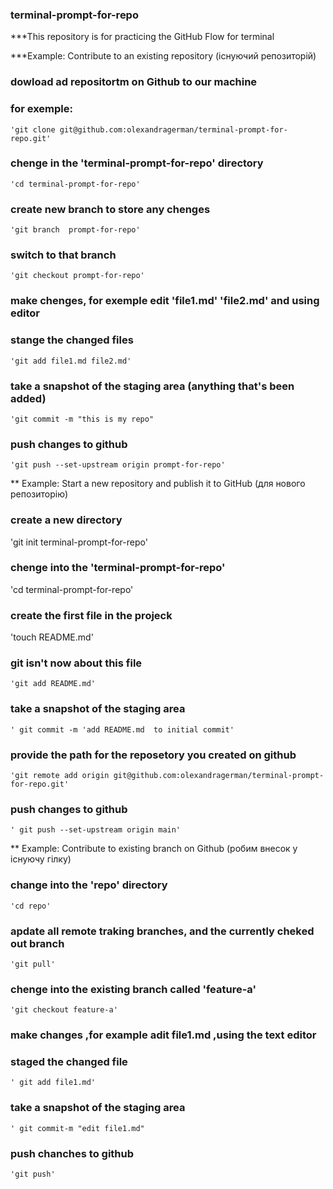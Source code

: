 ### terminal-prompt-for-repo
***This repository is for practicing the GitHub Flow for terminal

***Example: Contribute to an existing repository (існуючий репозиторій)
### dowload ad repositortm on Github  to our machine
### for exemple:
    'git clone git@github.com:olexandragerman/terminal-prompt-for-repo.git'
### chenge in the 'terminal-prompt-for-repo' directory
    'cd terminal-prompt-for-repo'
### create new branch to store any chenges
    'git branch  prompt-for-repo'
### switch to that branch 
    'git checkout prompt-for-repo'
### make chenges, for exemple  edit 'file1.md'  'file2.md' and using editor
### stange the changed files
    'git add file1.md file2.md'
### take a snapshot of the staging area (anything that's been added)
    'git commit -m "this is my repo"
### push changes to github
    'git push --set-upstream origin prompt-for-repo'


** Example: Start a new repository and publish it to GitHub (для нового репозиторію)
### create a new directory
   'git init terminal-prompt-for-repo'
### chenge into the 'terminal-prompt-for-repo'
   'cd terminal-prompt-for-repo'
### create the first file in the projeck
   'touch README.md'
### git isn't now about this file
    'git add README.md'
### take a snapshot of the staging area 
    ' git commit -m 'add README.md  to initial commit'
### provide the  path for the reposetory you created on github
    'git remote add origin git@github.com:olexandragerman/terminal-prompt-for-repo.git'
### push changes to github 
    ' git push --set-upstream origin main'

** Example: Contribute to existing branch on Github (робим внесок у існуючу гілку)
###  change into the 'repo' directory
    'cd repo'
### apdate all remote traking branches, and the currently cheked out branch
    'git pull'
### chenge into the existing branch called 'feature-a'  
    'git checkout feature-a'
### make changes ,for example adit file1.md ,using the text editor
### staged the changed file
    ' git add file1.md'
### take a snapshot of the staging area
    ' git commit-m "edit file1.md"
### push chanches to github
    'git push'
   

